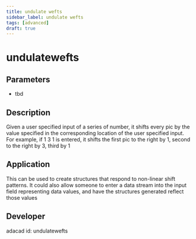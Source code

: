 ```yaml
---
title: undulate wefts
sidebar_label: undulate wefts
tags: [advanced]
draft: true
---
```

# undulatewefts
<!--![file](./img/undulatewefts.png)-->
## Parameters
- tbd
## Description
Given a user specified input of a series of number, it shifts every pic by the value specified in the corresponding location of the user specified input. For example, if 1 3 1 is entered, it shifts the first pic to the right by 1, second to the right by 3, third by 1
## Application
This can be used to create structures that respond to non-linear shift patterns. It could also allow someone to enter a data stream into the input field representing data values, and have the structures generated reflect those values
## Developer
adacad id: undulatewefts
